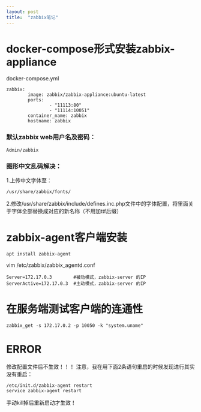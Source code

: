 ```yaml
---
layout: post
title:  "zabbix笔记"
---
```



# docker-compose形式安装zabbix-appliance 

docker-compose.yml

	zabbix:
	        image: zabbix/zabbix-appliance:ubuntu-latest
	        ports:
	                - "11113:80"
	                - "11114:10051"
	        container_name: zabbix
	        hostname: zabbix


### 默认zabbix web用户名及密码：

	Admin/zabbix

### 图形中文乱码解决：

1.上传中文字体至：

	/usr/share/zabbix/fonts/

2.修改/usr/share/zabbix/include/defines.inc.php文件中的字体配置，将里面关于字体全部替换成对应的新名称（不用加ttf后缀）



# zabbix-agent客户端安装

	apt install zabbix-agent

vim /etc/zabbix/zabbix_agentd.conf

	Server=172.17.0.3        #被动模式，zabbix-server 的IP
	ServerActive=172.17.0.3  #主动模式，zabbix-server 的IP



# 在服务端测试客户端的连通性

	zabbix_get -s 172.17.0.2 -p 10050 -k "system.uname"


# ERROR

修改配置文件后不生效！！！ 注意，我在用下面2条语句重启的时候发现进行其实没有重启：

	/etc/init.d/zabbix-agent restart
	service zabbix-agent restart

手动kill掉后重新启动才生效！



 